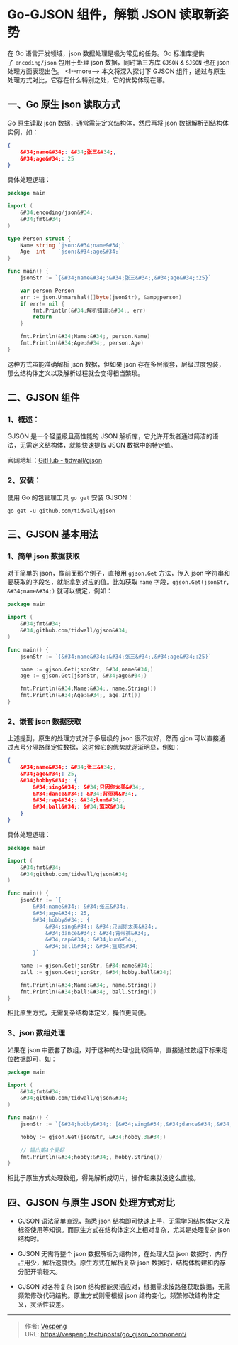 # Go-GJSON 组件，解锁 JSON 读取新姿势


在 Go 语言开发领域，json 数据处理是极为常见的任务。Go 标准库提供了 `encoding/json` 包用于处理 json 数据，同时第三方库 `GJSON` &amp; `SJSON` 也在 json 处理方面表现出色。
&lt;!--more--&gt;
本文将深入探讨下 GJSON 组件，通过与原生处理方式对比，它存在什么特别之处，它的优势体现在哪。

## 一、Go 原生 json 读取方式

Go 原生读取 json 数据，通常需先定义结构体，然后再将 json 数据解析到结构体实例，如：

```json
{
    &#34;name&#34;: &#34;张三&#34;,
    &#34;age&#34;: 25
}
```

具体处理逻辑：

```go {data-open=true}
package main

import (
    &#34;encoding/json&#34;
    &#34;fmt&#34;
)

type Person struct {
    Name string `json:&#34;name&#34;`
    Age  int    `json:&#34;age&#34;`
}

func main() {
    jsonStr := `{&#34;name&#34;:&#34;张三&#34;,&#34;age&#34;:25}`

    var person Person
    err := json.Unmarshal([]byte(jsonStr), &amp;person)
    if err!= nil {
        fmt.Println(&#34;解析错误:&#34;, err)
        return
    }

    fmt.Println(&#34;Name:&#34;, person.Name)
    fmt.Println(&#34;Age:&#34;, person.Age)
}
```

这种方式虽能准确解析 json 数据，但如果 json 存在多层嵌套，层级过度包装，那么结构体定义以及解析过程就会变得相当繁琐。

## 二、GJSON 组件

### 1、概述：

GJSON 是一个轻量级且高性能的 JSON 解析库，它允许开发者通过简洁的语法，无需定义结构体，就能快速提取 JSON 数据中的特定值。

官网地址：[GitHub - tidwall/gjson](https://github.com/tidwall/gjson)

### 2、安装：

使用 Go 的包管理工具 `go get` 安装 GJSON：

```shell
go get -u github.com/tidwall/gjson
```

## 三、GJSON 基本用法

### 1、简单 json 数据获取

对于简单的 json，像前面那个例子，直接用 `gjson.Get` 方法，传入 json 字符串和要获取的字段名，就能拿到对应的值。比如获取 `name` 字段，`gjson.Get(jsonStr, &#34;name&#34;)` 就可以搞定，例如：

```go {data-open=true}
package main

import (
    &#34;fmt&#34;
    &#34;github.com/tidwall/gjson&#34;
)

func main() {
    jsonStr := `{&#34;name&#34;:&#34;张三&#34;,&#34;age&#34;:25}`

    name := gjson.Get(jsonStr, &#34;name&#34;)
    age := gjson.Get(jsonStr, &#34;age&#34;)

    fmt.Println(&#34;Name:&#34;, name.String())
    fmt.Println(&#34;Age:&#34;, age.Int())
}
```

### 2、嵌套 json 数据获取

上述提到，原生的处理方式对于多层级的 json 很不友好，然而 gjon 可以直接通过点号分隔路径定位数据，这时候它的优势就逐渐明显，例如：

```json {data-open=true}
{
    &#34;name&#34;: &#34;张三&#34;,
    &#34;age&#34;: 25,
    &#34;hobby&#34;: {
        &#34;sing&#34;: &#34;只因你太美&#34;,
        &#34;dance&#34;: &#34;背带裤&#34;,
        &#34;rap&#34;: &#34;kun&#34;,
        &#34;ball&#34;: &#34;篮球&#34;
    }
}
```

具体处理逻辑：

```go {data-open=true}
package main

import (
	&#34;fmt&#34;
	&#34;github.com/tidwall/gjson&#34;
)

func main() {
	jsonStr := `{
		&#34;name&#34;: &#34;张三&#34;,
		&#34;age&#34;: 25,
		&#34;hobby&#34;: {
			&#34;sing&#34;: &#34;只因你太美&#34;,
			&#34;dance&#34;: &#34;背带裤&#34;,
			&#34;rap&#34;: &#34;kun&#34;,
			&#34;ball&#34;: &#34;篮球&#34;
		}`

	name := gjson.Get(jsonStr, &#34;name&#34;)
	ball := gjson.Get(jsonStr, &#34;hobby.ball&#34;)

	fmt.Println(&#34;Name:&#34;, name.String())
	fmt.Println(&#34;ball:&#34;, ball.String())
}
```

相比原生方式，无需复杂结构体定义，操作更简便。

### 3、json 数组处理

如果在 json 中嵌套了数组，对于这种的处理也比较简单，直接通过数组下标来定位数据即可，如：

```go {data-open=true}
package main

import (
	&#34;fmt&#34;
	&#34;github.com/tidwall/gjson&#34;
)

func main() {
	jsonStr := `{&#34;hobby&#34;: [&#34;sing&#34;,&#34;dance&#34;,&#34;rap&#34;,&#34;ball&#34;]}`

	hobby := gjson.Get(jsonStr, &#34;hobby.3&#34;)
  
    // 输出第4个爱好
	fmt.Println(&#34;hobby:&#34;, hobby.String())
}
```

相比于原生方式处理数组，得先解析成切片，操作起来就没这么直接。

## 四、GJSON 与原生 JSON 处理方式对比

- GJSON 语法简单直观，熟悉 json 结构即可快速上手，无需学习结构体定义及标签使用等知识。而原生方式在结构体定义上相对复杂，尤其是处理复杂 json 结构时。

- GJSON 无需将整个 json 数据解析为结构体，在处理大型 json 数据时，内存占用少，解析速度快。原生方式在解析复杂 json 数据时，结构体构建和内存分配开销较大。

- GJSON 对各种复杂 json 结构都能灵活应对，根据需求按路径获取数据，无需频繁修改代码结构。原生方式则需根据 json 结构变化，频繁修改结构体定义，灵活性较差。


---

> 作者: [Vespeng](https://github.com/vespeng/)  
> URL: https://vespeng.tech/posts/go_gjson_component/  

